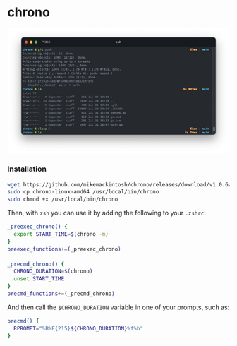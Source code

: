 # chrono
<p align="center">
  <img src="https://github.com/mikemackintosh/chrono/raw/main/.github/example.png">
</p>

### Installation
```sh
wget https://github.com/mikemackintosh/chrono/releases/download/v1.0.6/chrono-linux-amd64
sudo cp chrono-linux-amd64 /usr/local/bin/chrono
sudo chmod +x /usr/local/bin/chrono
```

Then, with `zsh` you can use it by adding the following to your `.zshrc`:

```sh
_preexec_chrono() {
  export START_TIME=$(chrono -m)
}
preexec_functions+=(_preexec_chrono)

_precmd_chrono() {
  CHRONO_DURATION=$(chrono)
  unset START_TIME
}
precmd_functions+=(_precmd_chrono)
```

And then call the `$CHRONO_DURATION` variable in one of your prompts, such as:
```sh
precmd() {
  RPROMPT="%B%F{215}${CHRONO_DURATION}%f%b"
}
```
